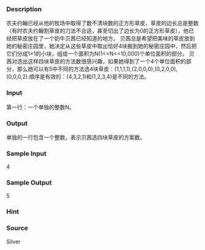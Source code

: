 
### Description
农夫约翰已经从他的牧场中取得了数不清块数的正方形草皮，草皮的边长总是整数（有时农夫约翰割草皮的刀法不合适，甚至切出了边长为0的正方形草皮），他已经把草皮放在了一个奶牛贝茜已经知道的地方。 贝茜总是希望把美味的草皮放到她的秘密庄园里，她决定从这些草皮中取出恰好4块搬到她的秘密庄园中，然后把它们分成1×1的小块，组成一个面积为N(1<=N<=10,000)个单位面积的部分。 贝茜对选出这样四块草皮的方法数很感兴趣，如果她得到了一个4个单位面积的部分，那么她可以有5中不同的方法选4块草皮：(1,1,1,1),(2,0,0,0),(0,2,0,0),(0,0,0,2).顺序是有效的：(4,3,2,1)和(1,2,3,4)是不同的方法。 
### Input
第一行：一个单独的整数N。 
### Output
单独的一行包含一个整数，表示贝茜选四块草皮的方案数。 
### Sample Input
4
### Sample Output
5

### Hint

### Source
Silver
